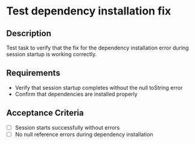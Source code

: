 # Test dependency installation fix

## Description

Test task to verify that the fix for the dependency installation error during session startup is working correctly.

## Requirements

- Verify that session startup completes without the null toString error
- Confirm that dependencies are installed properly

## Acceptance Criteria

- [ ] Session starts successfully without errors
- [ ] No null reference errors during dependency installation
